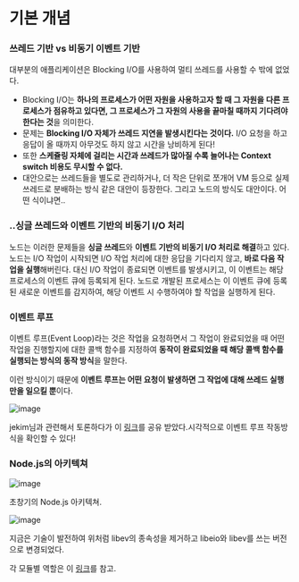 # 기본 개념



### **쓰레드 기반 vs 비동기 이벤트 기반**

대부분의 애플리케이션은 Blocking I/O를 사용하여 멀티 쓰레드를 사용할 수 밖에 없었다.

* Blocking I/O는 **하나의 프로세스가 어떤 자원을 사용하고자 할 때 그 자원을 다른 프로세스가 점유하고 있다면, 그 프로세스가 그 자원의 사용을 끝마칠 때까지 기다려야 한다는 것**을 의미한다.
* 문제는 **Blocking I/O 자체가 쓰레드 지연을 발생시킨다는 것이다.** I/O 요청을 하고 응답이 올 때까지 아무것도 하지 않고 시간을 낭비하게 된다!
* 또한 **스케쥴링 자체에 걸리는 시간과 쓰레드가 많아질 수록 늘어나는 Context switch 비용도 무시할 수 없다.**
* 대안으로는 쓰레드들을 별도로 관리하거나, 더 작은 단위로 쪼개어 VM 등으로 실제 쓰레드로 분배하는 방식 같은 대안이 등장한다. 그리고 노드의 방식도 대안이다. 어떤 식이냐면..

### ..싱글 쓰레드와 이벤트 기반의 비동기 I/O 처리

노드는 이러한 문제들을 **싱글 쓰레드**와 **이벤트 기반의 비동기 I/O 처리로 해결**하고 있다. 노드는 I/O 작업이 시작되면 I/O 작업 처리에 대한 응답을 기다리지 않고, **바로 다음 작업을 실행**해버린다. 대신 I/O 작업이 종료되면 이벤트를 발생시키고, 이 이벤트는 해당 프로세스의 이벤트 큐에 등록되게 된다. 노드로 개발된 프로세스는 이 이벤트 큐에 등록된 새로운 이벤트를 감지하여, 해당 이벤트 시 수행하여야 할 작업을 실행하게 된다.

### 이벤트 루프

이벤트 루프\(Event Loop\)라는 것은 작업을 요청하면서 그 작업이 완료되었을 때 어떤 작업을 진행할지에 대한 콜백 함수를 지정하여 **동작이 완료되었을 때 해당 콜백 함수를 실행되는 방식의 동작 방식**을 말한다.

이런 방식이기 때문에 **이벤트 루프는 어떤 요청이 발생하면 그 작업에 대해 쓰레드 실행만을 일으킬 뿐**이다.

![image](https://user-images.githubusercontent.com/54612343/113382132-b765c680-93bb-11eb-85b7-566952004d7b.png)

jekim님과 관련해서 토론하다가 이 [링크](https://velog.io/@gtah2yk/-%EC%9E%90%EB%B0%94%EC%8A%A4%ED%81%AC%EB%A6%BD%ED%8A%B8-%EC%8B%9C%EA%B0%81%ED%99%94-%EC%9D%B4%EB%B2%A4%ED%8A%B8-%EB%A3%A8%ED%94%84-7yk5qv46ur)를 공유 받았다.시각적으로 이벤트 루프 작동방식을 확인할 수 있다!

### Node.js의 아키텍쳐

![image](https://user-images.githubusercontent.com/54612343/113382224-f85ddb00-93bb-11eb-9090-2ac0a0940625.png)

초창기의 Node.js 아키텍쳐.

![image](https://user-images.githubusercontent.com/54612343/113382318-2cd19700-93bc-11eb-8b29-1cc159710cd5.png)

지금은 기술이 발전하여 위처럼 libev의 종속성을 제거하고 libeio와 libev를 쓰는 버전으로 변경되었다.

각 모듈별 역할은 이 [링크](https://edu.goorm.io/learn/lecture/557/%ED%95%9C-%EB%88%88%EC%97%90-%EB%81%9D%EB%82%B4%EB%8A%94-node-js/lesson/174356/node-js%EC%9D%98-%EC%95%84%ED%82%A4%ED%85%8D%EC%B3%90)를 참고.



### 

